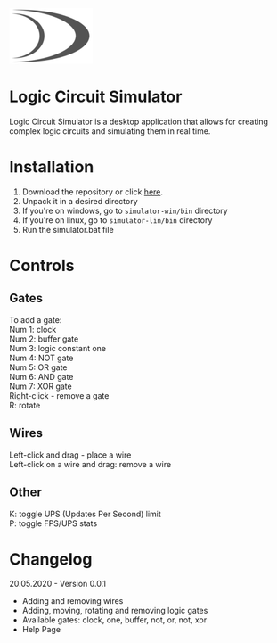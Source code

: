 ![LCS Logo](src/main/resources/other/logo_grey_low_res.png) 
# Logic Circuit Simulator
Logic Circuit Simulator is a desktop application that allows for creating complex logic circuits and simulating them in real time. 

# Installation
1. Download the repository or click [here](https://github.com/wojtekkw10/LogicCircuitSimulator/archive/master.zip).
2. Unpack it in a desired directory
3. If you're on windows, go to ``simulator-win/bin`` directory
4. If you're on linux, go to ``simulator-lin/bin`` directory
5. Run the simulator.bat file

# Controls
## Gates
To add a gate:\
Num 1: clock \
Num 2: buffer gate\
Num 3: logic constant one\
Num 4: NOT gate\
Num 5: OR gate\
Num 6: AND gate\
Num 7: XOR gate\
Right-click - remove a gate\
R: rotate
## Wires
Left-click and drag - place a wire \
Left-click on a wire and drag: remove a wire 

## Other
K: toggle UPS (Updates Per Second) limit\
P: toggle FPS/UPS stats

# Changelog
20.05.2020 - Version 0.0.1
- Adding and removing wires
- Adding, moving, rotating and removing logic gates 
- Available gates: clock, one, buffer, not, or, not, xor
- Help Page
